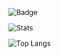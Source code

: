 ![Badge](https://visitor-badge.laobi.icu/badge?page_id=owoyi.owoyi)

![Stats](https://github-readme-stats.vercel.app/api?username=owoyi&show_icons=true)

![Top Langs](https://github-readme-stats.vercel.app/api/top-langs/?username=owoyi&layout=compact)
